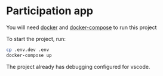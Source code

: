# Participation app

You will need [docker](https://docs.docker.com/) and [docker-compose](https://docs.docker.com/compose/install/) to run this project

To start the project, run:
```bash
cp .env.dev .env
docker-compose up
```

The project already has debugging configured for vscode.
